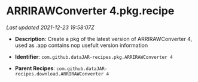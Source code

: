 # ARRIRAWConverter 4.pkg.recipe

_Last updated 2021-12-23 19:58:07Z_

- **Description**: Create a pkg of the latest version of ARRIRAWConverter 4, used as .app contains nop usefult version information

- **Identifier**: `com.github.dataJAR-recipes.pkg.ARRIRAWConverter 4`

- **Parent Recipes**: `com.github.dataJAR-recipes.download.ARRIRAWConverter 4`